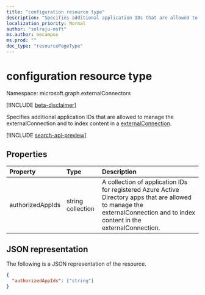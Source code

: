 ```yaml
---
title: "configuration resource type"
description: "Specifies additional application IDs that are allowed to manage the externalConnection and to index content in a externalConnection."
localization_priority: Normal
author: "snlraju-msft"
ms.author: mecampos
ms.prod: ""
doc_type: "resourcePageType"
---
```


# configuration resource type

Namespace: microsoft.graph.externalConnectors

[!INCLUDE [beta-disclaimer](../../includes/beta-disclaimer.md)]

Specifies additional application IDs that are allowed to manage the externalConnection and to index content in a [externalConnection](../resources/externalconnection.md).

[!INCLUDE [search-api-preview](../../includes/search-api-preview-signup.md)]

## Properties

| Property       | Type              | Description |
|:---------------|:------------------|:------------|
| authorizedAppIds | string collection | A collection of application IDs for registered Azure Active Directory apps that are allowed to manage the externalConnection and to index content in the externalConnection. |

## JSON representation

The following is a JSON representation of the resource.

<!-- {
  "blockType": "resource",
  "optionalProperties": [

  ],
  "@odata.type": "microsoft.graph.configuration",
  "baseType": null
}-->

```json
{
  "authorizedAppIds": ["string"]
}
```

<!-- uuid: 16cd6b66-4b1a-43a1-adaf-3a886856ed98
2019-02-04 14:57:30 UTC -->
<!-- {
  "type": "#page.annotation",
  "description": "configuration resource",
  "keywords": "",
  "section": "documentation",
  "tocPath": ""
}-->


